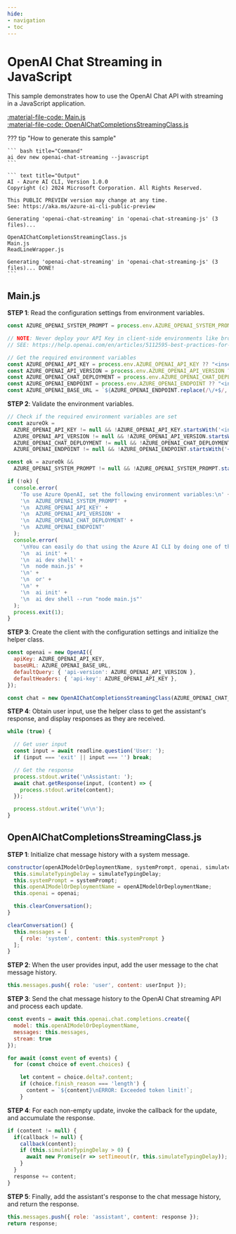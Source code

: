 ```yaml
---
hide:
- navigation
- toc
---
```

# OpenAI Chat Streaming in JavaScript

This sample demonstrates how to use the OpenAI Chat API with streaming in a JavaScript application.

[:material-file-code: Main.js](https://raw.githubusercontent.com/robch/book-of-ai/main/docs/samples/openai-chat-streaming-js/Main.js)  
[:material-file-code: OpenAIChatCompletionsStreamingClass.js](https://raw.githubusercontent.com/robch/book-of-ai/main/docs/samples/openai-chat-streaming-js/OpenAIChatCompletionsStreamingClass.js)  

??? tip "How to generate this sample"

    ``` bash title="Command"
    ai dev new openai-chat-streaming --javascript
    ```

    ``` text title="Output"
    AI - Azure AI CLI, Version 1.0.0
    Copyright (c) 2024 Microsoft Corporation. All Rights Reserved.

    This PUBLIC PREVIEW version may change at any time.
    See: https://aka.ms/azure-ai-cli-public-preview

    Generating 'openai-chat-streaming' in 'openai-chat-streaming-js' (3 files)...

    OpenAIChatCompletionsStreamingClass.js
    Main.js
    ReadLineWrapper.js

    Generating 'openai-chat-streaming' in 'openai-chat-streaming-js' (3 files)... DONE!
    ```


## Main.js

**STEP 1**: Read the configuration settings from environment variables.

``` javascript title="Main.js"
const AZURE_OPENAI_SYSTEM_PROMPT = process.env.AZURE_OPENAI_SYSTEM_PROMPT ?? "You are a helpful AI assistant.";

// NOTE: Never deploy your API Key in client-side environments like browsers or mobile apps
// SEE: https://help.openai.com/en/articles/5112595-best-practices-for-api-key-safety

// Get the required environment variables
const AZURE_OPENAI_API_KEY = process.env.AZURE_OPENAI_API_KEY ?? "<insert your Azure OpenAI API key here>";
const AZURE_OPENAI_API_VERSION = process.env.AZURE_OPENAI_API_VERSION ?? "<insert your Azure OpenAI API version here>";
const AZURE_OPENAI_CHAT_DEPLOYMENT = process.env.AZURE_OPENAI_CHAT_DEPLOYMENT ?? "<insert your Azure OpenAI chat deployment name here>";
const AZURE_OPENAI_ENDPOINT = process.env.AZURE_OPENAI_ENDPOINT ?? "<insert your Azure OpenAI endpoint here>";
const AZURE_OPENAI_BASE_URL = `${AZURE_OPENAI_ENDPOINT.replace(/\/+$/, '')}/openai/deployments/${AZURE_OPENAI_CHAT_DEPLOYMENT}`;
```

**STEP 2**: Validate the environment variables.

``` javascript title="Main.js"
// Check if the required environment variables are set
const azureOk = 
  AZURE_OPENAI_API_KEY != null && !AZURE_OPENAI_API_KEY.startsWith('<insert') &&
  AZURE_OPENAI_API_VERSION != null && !AZURE_OPENAI_API_VERSION.startsWith('<insert') &&
  AZURE_OPENAI_CHAT_DEPLOYMENT != null && !AZURE_OPENAI_CHAT_DEPLOYMENT.startsWith('<insert') &&
  AZURE_OPENAI_ENDPOINT != null && !AZURE_OPENAI_ENDPOINT.startsWith('<insert');

const ok = azureOk &&
  AZURE_OPENAI_SYSTEM_PROMPT != null && !AZURE_OPENAI_SYSTEM_PROMPT.startsWith('<insert');

if (!ok) {
  console.error(
    'To use Azure OpenAI, set the following environment variables:\n' +
    '\n  AZURE_OPENAI_SYSTEM_PROMPT' +
    '\n  AZURE_OPENAI_API_KEY' +
    '\n  AZURE_OPENAI_API_VERSION' +
    '\n  AZURE_OPENAI_CHAT_DEPLOYMENT' +
    '\n  AZURE_OPENAI_ENDPOINT'
  );
  console.error(
    '\nYou can easily do that using the Azure AI CLI by doing one of the following:\n' +
    '\n  ai init' +
    '\n  ai dev shell' +
    '\n  node main.js' +
    '\n' +
    '\n  or' +
    '\n' +
    '\n  ai init' +
    '\n  ai dev shell --run "node main.js"'
  );
  process.exit(1);
}
```

**STEP 3**: Create the client with the configuration settings and initialize the helper class.

``` javascript title="Main.js"
const openai = new OpenAI({
  apiKey: AZURE_OPENAI_API_KEY,
  baseURL: AZURE_OPENAI_BASE_URL,
  defaultQuery: { 'api-version': AZURE_OPENAI_API_VERSION },
  defaultHeaders: { 'api-key': AZURE_OPENAI_API_KEY },
});

const chat = new OpenAIChatCompletionsStreamingClass(AZURE_OPENAI_CHAT_DEPLOYMENT, AZURE_OPENAI_SYSTEM_PROMPT, openai, 20);
```

**STEP 4**: Obtain user input, use the helper class to get the assistant's response, and display responses as they are received.

``` javascript title="Main.js"
while (true) {

  // Get user input
  const input = await readline.question('User: ');
  if (input === 'exit' || input === '') break;

  // Get the response
  process.stdout.write('\nAssistant: ');
  await chat.getResponse(input, (content) => {
    process.stdout.write(content);
  });

  process.stdout.write('\n\n');
}
```

## OpenAIChatCompletionsStreamingClass.js

**STEP 1**: Initialize chat message history with a system message.

``` javascript title="OpenAIChatCompletionsStreamingClass.js"
constructor(openAIModelOrDeploymentName, systemPrompt, openai, simulateTypingDelay = 0) {
  this.simulateTypingDelay = simulateTypingDelay;
  this.systemPrompt = systemPrompt;
  this.openAIModelOrDeploymentName = openAIModelOrDeploymentName;
  this.openai = openai;

  this.clearConversation();
}

clearConversation() {
  this.messages = [
    { role: 'system', content: this.systemPrompt }
  ];
}
```

**STEP 2**: When the user provides input, add the user message to the chat message history.

``` javascript title="OpenAIChatCompletionsStreamingClass.js"
this.messages.push({ role: 'user', content: userInput });
```

**STEP 3**: Send the chat message history to the OpenAI Chat streaming API and process each update.

``` javascript title="OpenAIChatCompletionsStreamingClass.js"
const events = await this.openai.chat.completions.create({
  model: this.openAIModelOrDeploymentName,
  messages: this.messages,
  stream: true
});

for await (const event of events) {
  for (const choice of event.choices) {

    let content = choice.delta?.content;
    if (choice.finish_reason === 'length') {
      content = `${content}\nERROR: Exceeded token limit!`;
    }
```

**STEP 4**: For each non-empty update, invoke the callback for the update, and accumulate the response.

``` javascript title="OpenAIChatCompletionsStreamingClass.js"
if (content != null) {
  if(callback != null) {
    callback(content);
    if (this.simulateTypingDelay > 0) {
      await new Promise(r => setTimeout(r, this.simulateTypingDelay));
    }
  }
  response += content;
}
```

**STEP 5**: Finally, add the assistant's response to the chat message history, and return the response.

``` javascript title="OpenAIChatCompletionsStreamingClass.js"
this.messages.push({ role: 'assistant', content: response });
return response;
```
